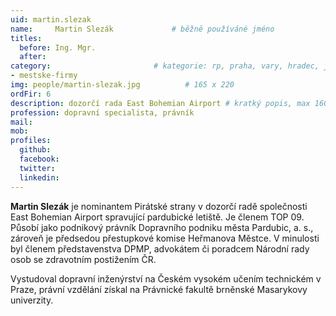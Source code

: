 ```yaml
---
uid: martin.slezak
name:     Martin Slezák      		# běžně používáné jméno
titles:
  before: Ing. Mgr.
  after:
category:                 		# kategorie: rp, praha, vary, hradec, jmk, senat
- mestske-firmy
img: people/martin-slezak.jpg          # 165 x 220
ordFir: 6
description: dozorčí rada East Bohemian Airport # kratký popis, max 160 znaků
profession: dopravní specialista, právník
mail:
mob:
profiles:
  github:
  facebook: 
  twitter: 
  linkedin: 
---
```


**Martin Slezák** je nominantem Pirátské strany v dozorčí radě společnosti East Bohemian Airport spravující pardubické letiště. Je členem TOP 09. Působí jako podnikový právník Dopravního podniku města Pardubic, a. s., zároveň je předsedou přestupkové komise Heřmanova Městce. V minulosti byl členem představenstva DPMP, advokátem či poradcem Národní rady osob se zdravotním postižením ČR.

Vystudoval dopravní inženýrství na Českém vysokém učením technickém v Praze, právní vzdělání získal na Právnické fakultě brněnské Masarykovy univerzity.

